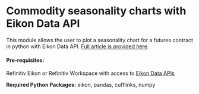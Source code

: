 # Commodity seasonality charts with Eikon Data API

This module allows the user to plot a seasonality chart for a futures contract in python with Eikon Data API. [Full article is provided here](https://developers.refinitiv.com/en/article-catalog/article/commodity-seasonality-charts-eikon-data-api).

#### Pre-requisites:

Refinitiv Eikon or Refinitiv Workspace with access to [Eikon Data APIs](https://developers.refinitiv.com/en/api-catalog/eikon/eikon-data-api)

<b>Required Python Packages:</b> eikon, pandas, cufflinks, numpy
